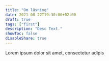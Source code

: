 ```yaml
---
title: "Om läsning"
date: 2021-08-22T19:30:00+02:00
draft: true
tags: ["first"]
description: "Desc Text."
showToc: false
disableShare: true
---
```

Lorem ipsum dolor sit amet, consectetur adipis
